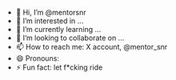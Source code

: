 - 👋 Hi, I’m @mentorsnr
- 👀 I’m interested in ...
- 🌱 I’m currently learning ...
- 💞️ I’m looking to collaborate on ...
- 📫 How to reach me: X account, @mentor_snr
- 😄 Pronouns: 
- ⚡ Fun fact: let f*cking ride

<!---
mentorsnr/mentorsnr is a ✨ special ✨ repository because its `README.md` (this file) appears on your GitHub profile.
You can click the Preview link to take a look at your changes.
--->
